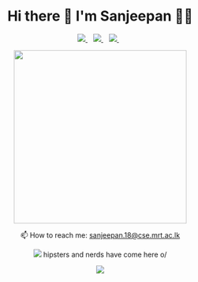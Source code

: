 <h1 align='center'>
  Hi there 👋 I'm Sanjeepan 👨‍💻
</h1>

<p align='center'>
 
</p>



<p align='center'>
  
  <a href="https://lk.linkedin.com/in/sanjeepan">
    <img src="https://img.shields.io/badge/linkedin-%230077B5.svg?&style=for-the-badge&logo=linkedin&logoColor=white" />
  </a>&nbsp;&nbsp;
  <a href="https://twitter.com/sanjeepan23">
    <img src="https://img.shields.io/badge/Twitter-1DA1F2?style=for-the-badge&logo=twitter&logoColor=white" />        
  </a>&nbsp;&nbsp;
  <a href="https://gitlab.com/sanjeepan">
    <img src="https://img.shields.io/badge/GitLab-330F63?style=for-the-badge&logo=gitlab&logoColor=white" />        
  </a>&nbsp;&nbsp;
  
</p>

<p align='center'>
  <a href="#"><img src="https://github-readme-stats.vercel.app/api?username=sanjeepan23&show_icons=true&count_private=true&theme=dark" width="350"></a>
</p>



<!-- <details align='center'>
  <summary>:zap: My workspace specs</summary>
</details>-->

<p align='center'>
  📫 How to reach me: <a href='mailto:sanjeepan.18@cse.mrt.ac.lk'>sanjeepan.18@cse.mrt.ac.lk</a>
</p>

<p align='center'>
  <a href="#"><img src="https://badges.pufler.dev/visits/sanjeepan23/sanjeepan23"></a> hipsters and nerds have come here o/
</p>


<p align='center'>
  <a href="#"><img src="https://github-readme-stats.vercel.app/api/top-langs/?username=sanjeepan23"></a>
</p>
<!--
**sanjeepan23/sanjeepan23** is a ✨ _special_ ✨ repository because its `README.md` (this file) appears on your GitHub profile.

Here are some ideas to get you started:

- 🔭 I’m currently working on ...
- 🌱 I’m currently learning ...
- 👯 I’m looking to collaborate on ...
- 🤔 I’m looking for help with ...
- 💬 Ask me about ...
- 📫 How to reach me: ...
- 😄 Pronouns: ...
- ⚡ Fun fact: ...
-->
